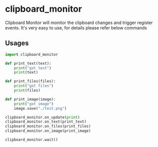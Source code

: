 # clipboard_monitor

Clipboard Monitor will monitor the clipboard changes and trigger register events.
It's very easy to use, for details please refer below commands

## Usages
```python
import clipboard_monitor 

def print_text(text):
	print("got text")
	print(text)

def print_files(files):
	print("got files")
	print(files)

def print_image(image):
	print("got image")
	image.save("./test.png")

clipboard_monitor.on_update(print)
clipboard_monitor.on_text(print_text)
clipboard_monitor.on_files(print_files)
clipboard_monitor.on_image(print_image)

clipboard_monitor.wait()
```